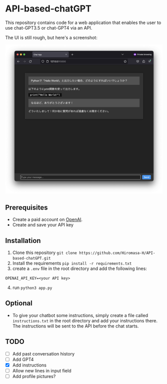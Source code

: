 # API-based-chatGPT

This repository contains code for a web application that enables the user to use chat-GPT3.5 or chat-GPT4 via an API.

The UI is still rough, but here's a screenshot:

![](readme_content/screenshot.png)

## Prerequisites

- Create a paid account on [OpenAI](https://beta.openai.com/).
- Create and save your API key

## Installation
1. Clone this repository `git clone https://github.com/Hiromasa-H/API-based-chatGPT.git`
2. Install the requirements `pip install -r requirements.txt`
3. create a `.env` file in the root directory and add the following lines:
```
OPENAI_API_KEY=<your API key>
```
4. run `python3 app.py` 


## Optional
- To give your chatbot some instructions, simply create a file called `instructions.txt` in the root directory and add your instructions there. The instructions will be sent to the API before the chat starts.

## TODO
- [ ] Add past conversation history
- [ ] Add GPT4
- [x] Add instructions
- [ ] Allow new lines in input field
- [ ] Add profile pictures?